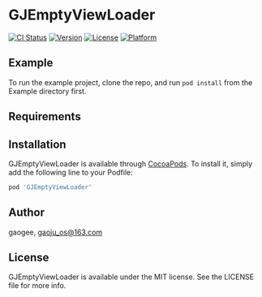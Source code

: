 # GJEmptyViewLoader

[![CI Status](https://img.shields.io/travis/gaogee/GJEmptyViewLoader.svg?style=flat)](https://travis-ci.org/gaogee/GJEmptyViewLoader)
[![Version](https://img.shields.io/cocoapods/v/GJEmptyViewLoader.svg?style=flat)](https://cocoapods.org/pods/GJEmptyViewLoader)
[![License](https://img.shields.io/cocoapods/l/GJEmptyViewLoader.svg?style=flat)](https://cocoapods.org/pods/GJEmptyViewLoader)
[![Platform](https://img.shields.io/cocoapods/p/GJEmptyViewLoader.svg?style=flat)](https://cocoapods.org/pods/GJEmptyViewLoader)

## Example

To run the example project, clone the repo, and run `pod install` from the Example directory first.

## Requirements

## Installation

GJEmptyViewLoader is available through [CocoaPods](https://cocoapods.org). To install
it, simply add the following line to your Podfile:

```ruby
pod 'GJEmptyViewLoader'
```

## Author

gaogee, gaoju_os@163.com

## License

GJEmptyViewLoader is available under the MIT license. See the LICENSE file for more info.
